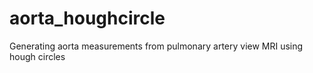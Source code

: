 # aorta_houghcircle
Generating aorta measurements from pulmonary artery view MRI using hough circles
